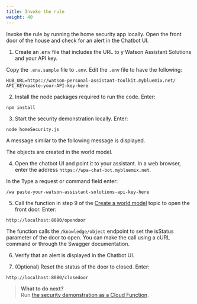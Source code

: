 ```yaml
---
title: Invoke the rule
weight: 40
---
```

Invoke the rule by running the home security app locally.  Open the front door of the house and check for an alert in the Chatbot UI.

1. Create an .env file that includes the URL to y Watson Assistant Solutions and your API key.

Copy the `.env.sample` file to `.env`. Edit the `.env` file to have the following:

```
HUB_URL=https://watson-personal-assistant-toolkit.mybluemix.net/
API_KEY=paste-your-API-key-here

```
2.  Install the node packages required to run the code. Enter:

`npm install`

3. Start the security demonstration locally. Enter:

`node homeSecurity.js`

A message similar to the following message is displayed.

The objects are created in the world model.

4. Open the chatbot UI and point it to your assistant.  In a web browser, enter the address `https://wpa-chat-bot.mybluemix.net`. 

In the Type a request or command field enter:

`/wa paste-your-watson-assistant-solutions-api-key-here`

5. Call the function in step 9 of the [Create a world model]() topic to open the front door. 
Enter:

`http://localhost:8080/opendoor`

The function calls the `/knowledge/object` endpoint to set the isStatus parameter of the door to open. You can make the call using a cURL command or through the Swagger documentation. 

6. Verify that an alert is displayed in the Chatbot UI.

7. (Optional) Reset the status of the door to closed.  Enter:
   
`http://localhost:8080/closedoor`


> **What to do next?**<br/>
Run [the security demonstration as a Cloud Function]({{site.baseurl}}/audio_single/audio_support).
